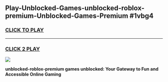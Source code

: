 
## Play-Unblocked-Games-unblocked-roblox-premium-Unblocked-Games-Premium #1vbg4
<h3>
<a href="https://premium.freeplayer.one?title=unblocked-roblox-premium&ref=12M">CLICK TO PLAY</a></h3>
<hr>

<h3>
<a href="https://premium.freeplayer.one?title=unblocked-roblox-premium&ref=12M">CLICK 2 PLAY</a>
  
</h3>

<a href="https://premium.freeplayer.one?title=unblocked-roblox-premium&ref=12M"><img src="https://clearcache.store/games.png"></a>


**unblocked-roblox-premium games unblocked: Your Gateway to Fun and Accessible Online Gaming**
